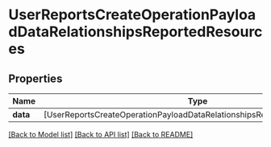 # UserReportsCreateOperationPayloadDataRelationshipsReportedResources

## Properties
Name | Type | Description | Notes
------------ | ------------- | ------------- | -------------
**data** | [UserReportsCreateOperationPayloadDataRelationshipsReportedResourcesData] |  | 

[[Back to Model list]](../README.md#documentation-for-models) [[Back to API list]](../README.md#documentation-for-api-endpoints) [[Back to README]](../README.md)


